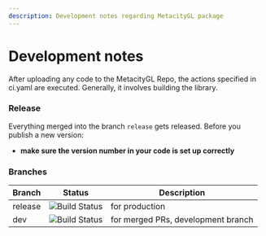 ```yaml
---
description: Development notes regarding MetacityGL package
---
```


# Development notes

After uploading any code to the MetacityGL Repo, the actions specified in ci.yaml are executed. Generally, it involves building the library.

### Release

Everything merged into the branch `release` gets released. Before you publish a new version:

* **make sure the version number in your code is set up correctly**

### Branches

| Branch  |                                                      Status                                                     | Description                        |
| ------- | :-------------------------------------------------------------------------------------------------------------: | ---------------------------------- |
| release | ![Build Status](https://github.com/MetacitySuite/MetacityGL/workflows/MetacityGL%20CI/badge.svg?branch=release) | for production                     |
| dev     |   ![Build Status](https://github.com/MetacitySuite/MetacityGL/workflows/MetacityGL%20CI/badge.svg?branch=dev)   | for merged PRs, development branch |

